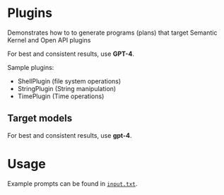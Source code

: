 ﻿# Plugins

Demonstrates how to to generate programs (plans) that target Semantic Kernel and Open API plugins

For best and consistent results, use **GPT-4**. 

Sample plugins:
* ShellPlugin (file system operations)
* StringPlugin (String manipulation)
* TimePlugin (Time operations)

## Target models
For best and consistent results, use **gpt-4**. 

# Usage

Example prompts can be found in [`input.txt`](input.txt).
